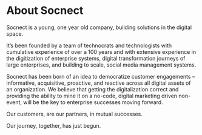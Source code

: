 # About Socnect


Socnect is a young, one year old company, building solutions in the digital space.  

It’s been founded by a team of technocrats and technologists with cumulative experience of over a 100 years and with extensive experience in the digitization of enterprise systems, digital transformation journeys of large enterprises, and building to scale, social media management systems.

Socnect has been born of an idea to democratize customer engagements – informative, acquisitive, proactive, and reactive across all digital assets of an organization. We believe that getting the digitalization correct and providing the ability to mine it on a no-code, digital marketing driven non-event, will be the key to enterprise successes moving forward.

Our customers, are our partners, in mutual successes.

Our journey, together, has just begun.
